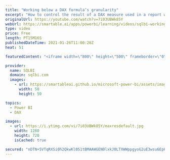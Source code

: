 ```yaml
---
title: "Working below a DAX formula’s granularity"
excerpt: "How to control the result of a DAX measure used in a report with granularity below the granularity supported by the formula. Article and download: https://sql.bi/661463/?aff=yt  How to learn DAX: https://www.sqlbi.com/guides/dax/?aff=yt The definitive guide to DAX: https://www.sqlbi.com/books/the-definitive-guide-to-dax-2nd-edition/?aff=yt"
originalUrl: https://youtube.com/watch?v=7i03UBWk85Y
webUrl: https://smartable.ai/apps/powerbi/learning/videos/sqlbi-working-below-a-dax-formulas-granularity/
type: video
price: Free
length: PT15M16S
publishedDateTime: 2021-01-26T11:00:26Z
heat: 51

featuredContent: "<iframe width=\"800\" height=\"500\" frameborder=\"0\" src=\"https://www.youtube.com/embed/7i03UBWk85Y\" allow=\"accelerometer; autoplay; encrypted-media; gyroscope; picture-in-picture\" allowfullscreen></iframe>"

provider:
  name: SQLBI
  domain: sqlbi.com
  images:
    - url: https://smartableai.github.io/microsoft-power-bi/assets/images/organizations/sqlbi.com-50x50.jpg
      width: 50
      height: 50

topics:
  - Power BI
  - DAX

images:
  - url: https://i.ytimg.com/vi/7i03UBWk85Y/maxresdefault.jpg
    width: 1280
    height: 720
    isCached: true

secured: "nDTN+5VTqRXSi0h2QkwKl051tBMAAWGEN0lxkJ0LTXWWppgyoG2uE3wsu6EpKaN6Bq78zDxYWM1Taw7fqOdAETrtmCa9bHa0dA/anK29us9XJyxOb8OG05c8V59tHIBFWBp+4L6yD0GDNeQ22khiqJA56qpzIaLMv9BMCYNZ4PteDzfN6lZ5CoVrRZ9RmkrU6jNeUvslx+RWBjwRA9yWXFyjqaKLZd86DgbMTnK65jzZohqzuts0dNurV9iBK5D24kntvTu0rmBW/3UTEpMIhNtr9SUA8xrSYogJEloz/ttfcqRuT/97QU4VXF9LzUAvrnfoHHSlmPsIVdvIM5tHkylY3DgAYFk7rCaiq6DkqYvn+TcDMPxCJinqqUpOo5YNn7LQeVBUC5Zi+W5VyTr7c/roqCuVjI6BIEdLsg8zPyY=;4Re+X5yb2k1a2/z3vUMQVw=="
---
```


